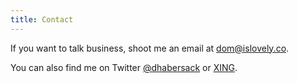 ```yaml
---
title: Contact
---
```


If you want to talk business, shoot me an email at <dom@islovely.co>.

You can also find me on Twitter
[@dhabersack](http://twitter.com/dhabersack "dhabersack on Twitter") or
[XING](http://xing.com/profile/Dominik_Habersack "Dominik Habersack on XING").
